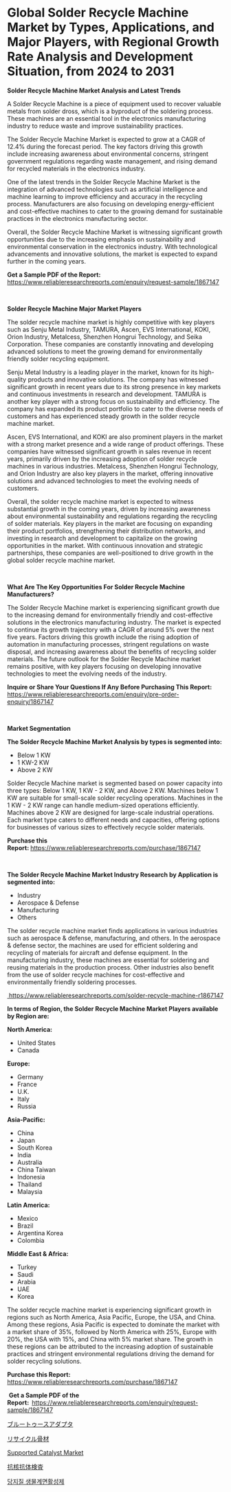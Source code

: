 <p><h1>Global Solder Recycle Machine Market by Types, Applications, and Major Players, with Regional Growth Rate Analysis and Development Situation, from 2024 to 2031</h1></p><p><strong>Solder Recycle Machine Market Analysis and Latest Trends</strong></p>
<p><p>A Solder Recycle Machine is a piece of equipment used to recover valuable metals from solder dross, which is a byproduct of the soldering process. These machines are an essential tool in the electronics manufacturing industry to reduce waste and improve sustainability practices.</p><p>The Solder Recycle Machine Market is expected to grow at a CAGR of 12.4% during the forecast period. The key factors driving this growth include increasing awareness about environmental concerns, stringent government regulations regarding waste management, and rising demand for recycled materials in the electronics industry.</p><p>One of the latest trends in the Solder Recycle Machine Market is the integration of advanced technologies such as artificial intelligence and machine learning to improve efficiency and accuracy in the recycling process. Manufacturers are also focusing on developing energy-efficient and cost-effective machines to cater to the growing demand for sustainable practices in the electronics manufacturing sector.</p><p>Overall, the Solder Recycle Machine Market is witnessing significant growth opportunities due to the increasing emphasis on sustainability and environmental conservation in the electronics industry. With technological advancements and innovative solutions, the market is expected to expand further in the coming years.</p></p>
<p><strong>Get a Sample PDF of the Report:&nbsp;</strong> <a href="https://www.reliableresearchreports.com/enquiry/request-sample/1867147">https://www.reliableresearchreports.com/enquiry/request-sample/1867147</a></p>
<p>&nbsp;</p>
<p><strong>Solder Recycle Machine Major Market Players</strong></p>
<p><p>The solder recycle machine market is highly competitive with key players such as Senju Metal Industry, TAMURA, Ascen, EVS International, KOKI, Orion Industry, Metalcess, Shenzhen Hongrui Technology, and Seika Corporation. These companies are constantly innovating and developing advanced solutions to meet the growing demand for environmentally friendly solder recycling equipment.</p><p>Senju Metal Industry is a leading player in the market, known for its high-quality products and innovative solutions. The company has witnessed significant growth in recent years due to its strong presence in key markets and continuous investments in research and development. TAMURA is another key player with a strong focus on sustainability and efficiency. The company has expanded its product portfolio to cater to the diverse needs of customers and has experienced steady growth in the solder recycle machine market.</p><p>Ascen, EVS International, and KOKI are also prominent players in the market with a strong market presence and a wide range of product offerings. These companies have witnessed significant growth in sales revenue in recent years, primarily driven by the increasing adoption of solder recycle machines in various industries. Metalcess, Shenzhen Hongrui Technology, and Orion Industry are also key players in the market, offering innovative solutions and advanced technologies to meet the evolving needs of customers.</p><p>Overall, the solder recycle machine market is expected to witness substantial growth in the coming years, driven by increasing awareness about environmental sustainability and regulations regarding the recycling of solder materials. Key players in the market are focusing on expanding their product portfolios, strengthening their distribution networks, and investing in research and development to capitalize on the growing opportunities in the market. With continuous innovation and strategic partnerships, these companies are well-positioned to drive growth in the global solder recycle machine market.</p></p>
<p>&nbsp;</p>
<p><strong>What Are The Key Opportunities For Solder Recycle Machine Manufacturers?</strong></p>
<p><p>The Solder Recycle Machine market is experiencing significant growth due to the increasing demand for environmentally friendly and cost-effective solutions in the electronics manufacturing industry. The market is expected to continue its growth trajectory with a CAGR of around 5% over the next five years. Factors driving this growth include the rising adoption of automation in manufacturing processes, stringent regulations on waste disposal, and increasing awareness about the benefits of recycling solder materials. The future outlook for the Solder Recycle Machine market remains positive, with key players focusing on developing innovative technologies to meet the evolving needs of the industry.</p></p>
<p><strong>Inquire or Share Your Questions If Any Before Purchasing This Report:</strong> <a href="https://www.reliableresearchreports.com/enquiry/pre-order-enquiry/1867147">https://www.reliableresearchreports.com/enquiry/pre-order-enquiry/1867147</a></p>
<p>&nbsp;</p>
<p><strong>Market Segmentation</strong></p>
<p><strong>The Solder Recycle Machine Market Analysis by types is segmented into:</strong></p>
<p><ul><li>Below 1 KW</li><li>1 KW-2 KW</li><li>Above 2 KW</li></ul></p>
<p><p>Solder Recycle Machine market is segmented based on power capacity into three types: Below 1 KW, 1 KW - 2 KW, and Above 2 KW. Machines below 1 KW are suitable for small-scale solder recycling operations. Machines in the 1 KW - 2 KW range can handle medium-sized operations efficiently. Machines above 2 KW are designed for large-scale industrial operations. Each market type caters to different needs and capacities, offering options for businesses of various sizes to effectively recycle solder materials.</p></p>
<p><strong>Purchase this Report:&nbsp;</strong><a href="https://www.reliableresearchreports.com/purchase/1867147">https://www.reliableresearchreports.com/purchase/1867147</a></p>
<p>&nbsp;</p>
<p><strong>The Solder Recycle Machine Market Industry Research by Application is segmented into:</strong></p>
<p><ul><li>Industry</li><li>Aerospace & Defense</li><li>Manufacturing</li><li>Others</li></ul></p>
<p><p>The solder recycle machine market finds applications in various industries such as aerospace & defense, manufacturing, and others. In the aerospace & defense sector, the machines are used for efficient soldering and recycling of materials for aircraft and defense equipment. In the manufacturing industry, these machines are essential for soldering and reusing materials in the production process. Other industries also benefit from the use of solder recycle machines for cost-effective and environmentally friendly soldering processes.</p></p>
<p><a href="https://www.reliableresearchreports.com/solder-recycle-machine-r1867147">&nbsp;https://www.reliableresearchreports.com/solder-recycle-machine-r1867147</a></p>
<p><strong>In terms of Region, the Solder Recycle Machine Market Players available by Region are:</strong></p>
<p>
    <p> <strong> North America: </strong>
        <ul>
            <li>United States</li>
            <li>Canada</li>
        </ul>
        </p> 
    <p> <strong> Europe: </strong>
        <ul>
            <li>Germany</li>
            <li>France</li>
            <li>U.K.</li>
            <li>Italy</li>
            <li>Russia</li>
        </ul>
        </p> 
    <p> <strong> Asia-Pacific: </strong>
        <ul>
            <li>China</li>
            <li>Japan</li>
            <li>South Korea</li>
            <li>India</li>
            <li>Australia</li>
            <li>China Taiwan</li>
            <li>Indonesia</li>
            <li>Thailand</li>
            <li>Malaysia</li>
        </ul>
        </p> 
    <p> <strong> Latin America: </strong>
        <ul>
            <li>Mexico</li>
            <li>Brazil</li>
            <li>Argentina Korea</li>
            <li>Colombia</li>
        </ul>
        </p> 
    <p> <strong> Middle East & Africa: </strong>
        <ul>
            <li>Turkey</li>
            <li>Saudi</li>
            <li>Arabia</li>
            <li>UAE</li>
            <li>Korea</li>
        </ul>
    </p>
    </p>
<p><p>The solder recycle machine market is experiencing significant growth in regions such as North America, Asia Pacific, Europe, the USA, and China. Among these regions, Asia Pacific is expected to dominate the market with a market share of 35%, followed by North America with 25%, Europe with 20%, the USA with 15%, and China with 5% market share. The growth in these regions can be attributed to the increasing adoption of sustainable practices and stringent environmental regulations driving the demand for solder recycling solutions.</p></p>
<p><strong>Purchase this Report: </strong><a href="https://www.reliableresearchreports.com/purchase/1867147">https://www.reliableresearchreports.com/purchase/1867147</a></p>
<p>&nbsp;<strong>Get a Sample PDF of the Report:&nbsp;&nbsp;</strong><a href="https://www.reliableresearchreports.com/enquiry/request-sample/1867147">https://www.reliableresearchreports.com/enquiry/request-sample/1867147</a></p>
<p><strong></strong></p>
<p><p><a href="https://github.com/FrancoWeber2023/Market-Research-Report-List-1/blob/main/503292243359.md">ブルートゥースアダプタ</a></p><p><a href="https://github.com/kegley4963/Market-Research-Report-List-1/blob/main/605789743358.md">リサイクル骨材</a></p><p><a href="https://issuu.com/reportprime-2/docs/supported-catalyst-market-size-2030.pptx">Supported Catalyst Market</a></p><p><a href="https://medium.com/@desekay3566/%E6%8A%97%E6%A0%B8%E6%8A%97%E4%BD%93%E6%A4%9C%E6%9F%BB%E5%B8%82%E5%A0%B4%E3%81%AE%E8%A6%8F%E6%A8%A1%E3%81%AF-%E4%B8%96%E7%95%8C%E3%81%AE%E6%A5%AD%E7%95%8C%E3%81%AB%E3%81%8A%E3%81%91%E3%82%8B%E6%9C%80%E9%81%A9%E3%81%AA%E3%83%9E%E3%83%BC%E3%82%B1%E3%83%86%E3%82%A3%E3%83%B3%E3%82%B0%E3%83%81%E3%83%A3%E3%83%8D%E3%83%AB%E3%82%92%E6%98%8E%E3%82%89%E3%81%8B%E3%81%AB%E3%81%97%E3%81%BE%E3%81%99-634849fbcaf4">抗核抗体検査</a></p><p><a href="https://medium.com/@morrisassin8795/%EA%B8%80%EB%A6%AC%EC%BD%9C%EB%A6%AC%ED%94%BC%EB%93%9C-%EC%83%9D%EC%B2%B4%ED%99%9C%EC%84%B1%EB%AC%BC%EC%A7%88-%EC%8B%9C%EC%9E%A5-%EA%B7%9C%EB%AA%A8-%EC%8B%9C%EC%9E%A5-%EC%A0%84%EB%A7%9D-%EB%B0%8F-%EC%8B%9C%EC%9E%A5-%EC%98%88%EC%B8%A1-2024%EB%85%84%EB%B6%80%ED%84%B0-2031%EB%85%84-826795c391d0">당지질 생물계면활성제</a></p></p>